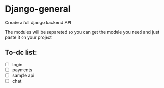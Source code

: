 # Django-general
Create a full django backend API

The modules will be separeted so you can get the module you need and just paste it on your project

<h2>To-do list:</h2>

- [ ] login
- [ ] payments
- [ ] sample api
- [ ] chat